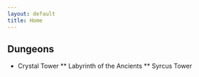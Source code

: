 ```yaml
---
layout: default
title: Home
---
```


## Dungeons

* Crystal Tower
** Labyrinth of the Ancients
** Syrcus Tower
